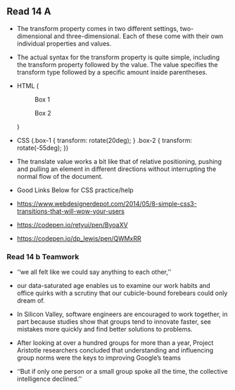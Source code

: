 ## Read 14 A

- The transform property comes in two different settings, two-dimensional and three-dimensional. Each of these come with their own individual properties and values.

- The actual syntax for the transform property is quite simple, including the transform property followed by the value. The value specifies the transform type followed by a specific amount inside parentheses.

 - HTML (<figure class="box-1">Box 1</figure> <figure class="box-2">Box 2</figure>)

 - CSS (.box-1 {
  transform: rotate(20deg);
}
.box-2 {
  transform: rotate(-55deg);
})

- The translate value works a bit like that of relative positioning, pushing and pulling an element in different directions without interrupting the normal flow of the document.

- Good Links Below for CSS practice/help

- https://www.webdesignerdepot.com/2014/05/8-simple-css3-transitions-that-will-wow-your-users

- https://codepen.io/retyui/pen/ByoaXV 

- https://codepen.io/dp_lewis/pen/QWMxRR

### Read 14 b Teamwork

- ‘‘we all felt like we could say anything to each other,’’ 
- our data-saturated age enables us to examine our work habits and office quirks with a scrutiny that our cubicle-bound forebears could only dream of.

- In Silicon Valley, software engineers are encouraged to work together, in part because studies show that groups tend to innovate faster, see mistakes more quickly and find better solutions to problems.

- After looking at over a hundred groups for more than a year, Project Aristotle researchers concluded that understanding and influencing group norms were the keys to improving Google’s teams

- ‘‘But if only one person or a small group spoke all the time, the collective intelligence declined.’’
